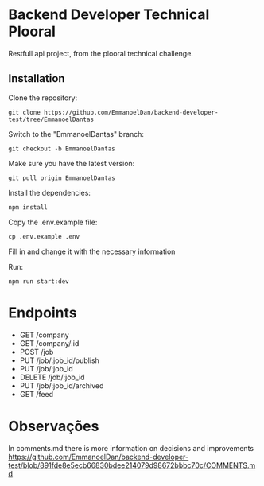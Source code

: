 # Backend Developer Technical Plooral

Restfull api project, from the plooral technical challenge.

## Installation

Clone the repository:

```
git clone https://github.com/EmmanoelDan/backend-developer-test/tree/EmmanoelDantas
```

Switch to the "EmmanoelDantas" branch:

```
git checkout -b EmmanoelDantas
```

Make sure you have the latest version:

```
git pull origin EmmanoelDantas
```

Install the dependencies:

```
npm install
```

Copy the .env.example file:

```
cp .env.example .env
```

Fill in and change it with the necessary information

Run:

```
npm run start:dev
```


# Endpoints

- GET /company
- GET /company/:id
- POST /job
- PUT /job/:job_id/publish
- PUT /job/:job_id
- DELETE /job/:job_id
- PUT /job/:job_id/archived
- GET /feed

# Observações

In comments.md there is more information on decisions and improvements
https://github.com/EmmanoelDan/backend-developer-test/blob/891fde8e5ecb66830bdee214079d98672bbbc70c/COMMENTS.md


